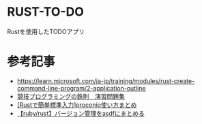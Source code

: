 # RUST-TO-DO

Rustを使用したTODOアプリ

# 参考記事

- https://learn.microsoft.com/ja-jp/training/modules/rust-create-command-line-program/2-application-outline
- [競技プログラミングの鉄則　演習問題集](https://atcoder.jp/contests/tessoku-book/tasks)
- [[Rustで簡単標準入力]proconio使い方まとめ](https://qiita.com/Pikka2048/items/a0247e792aa4f8f6dd92)
- [【ruby/rust】バージョン管理をasdfにまとめる](https://shikiyura.com/2022/08/install_the_multiple-runtime-versions_management_tool__asdf/)